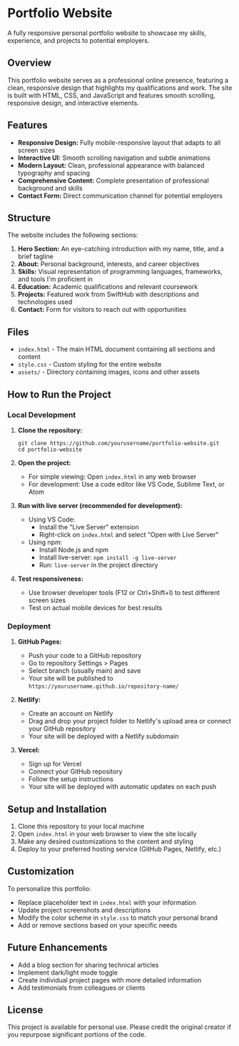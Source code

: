 # Portfolio Website

A fully responsive personal portfolio website to showcase my skills, experience, and projects to potential employers.

## Overview

This portfolio website serves as a professional online presence, featuring a clean, responsive design that highlights my qualifications and work. The site is built with HTML, CSS, and JavaScript and features smooth scrolling, responsive design, and interactive elements.

## Features

- **Responsive Design:** Fully mobile-responsive layout that adapts to all screen sizes
- **Interactive UI:** Smooth scrolling navigation and subtle animations
- **Modern Layout:** Clean, professional appearance with balanced typography and spacing
- **Comprehensive Content:** Complete presentation of professional background and skills
- **Contact Form:** Direct communication channel for potential employers

## Structure

The website includes the following sections:

1. **Hero Section:** An eye-catching introduction with my name, title, and a brief tagline
2. **About:** Personal background, interests, and career objectives
3. **Skills:** Visual representation of programming languages, frameworks, and tools I'm proficient in
4. **Education:** Academic qualifications and relevant coursework
5. **Projects:** Featured work from SwiftHub with descriptions and technologies used
6. **Contact:** Form for visitors to reach out with opportunities

## Files

- `index.html` - The main HTML document containing all sections and content
- `style.css` - Custom styling for the entire website
- `assets/` - Directory containing images, icons and other assets

## How to Run the Project

### Local Development

1. **Clone the repository:**
   ```
   git clone https://github.com/yourusername/portfolio-website.git
   cd portfolio-website
   ```

2. **Open the project:**
   - For simple viewing: Open `index.html` in any web browser
   - For development: Use a code editor like VS Code, Sublime Text, or Atom

3. **Run with live server (recommended for development):**
   - Using VS Code:
     - Install the "Live Server" extension
     - Right-click on `index.html` and select "Open with Live Server"
   - Using npm:
     - Install Node.js and npm
     - Install live-server: `npm install -g live-server`
     - Run: `live-server` in the project directory

4. **Test responsiveness:**
   - Use browser developer tools (F12 or Ctrl+Shift+I) to test different screen sizes
   - Test on actual mobile devices for best results

### Deployment

1. **GitHub Pages:**
   - Push your code to a GitHub repository
   - Go to repository Settings > Pages
   - Select branch (usually main) and save
   - Your site will be published to `https://yourusername.github.io/repository-name/`

2. **Netlify:**
   - Create an account on Netlify
   - Drag and drop your project folder to Netlify's upload area or connect your GitHub repository
   - Your site will be deployed with a Netlify subdomain

3. **Vercel:**
   - Sign up for Vercel
   - Connect your GitHub repository
   - Follow the setup instructions
   - Your site will be deployed with automatic updates on each push

## Setup and Installation

1. Clone this repository to your local machine
2. Open `index.html` in your web browser to view the site locally
3. Make any desired customizations to the content and styling
4. Deploy to your preferred hosting service (GitHub Pages, Netlify, etc.)

## Customization

To personalize this portfolio:

- Replace placeholder text in `index.html` with your information
- Update project screenshots and descriptions
- Modify the color scheme in `style.css` to match your personal brand
- Add or remove sections based on your specific needs

## Future Enhancements

- Add a blog section for sharing technical articles
- Implement dark/light mode toggle
- Create individual project pages with more detailed information
- Add testimonials from colleagues or clients

## License

This project is available for personal use. Please credit the original creator if you repurpose significant portions of the code.